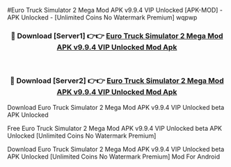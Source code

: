#Euro Truck Simulator 2 Mega Mod APK v9.9.4 VIP Unlocked [APK-MOD] - APK Unlocked - [Unlimited Coins No Watermark Premium] wqpwp



<div align="center">

<h3>🔴 Download [Server1] 👉👉 <a href="https://momento.my/?title=Euro_Truck_Simulator_2_Mega_Mod_APK_v9.9.4_VIP_Unlocked">Euro Truck Simulator 2 Mega Mod APK v9.9.4 VIP Unlocked Mod Apk</a></h3><br>

<h3>🔴 Download [Server2] 👉👉 <a href="https://momento.my/?title=Euro_Truck_Simulator_2_Mega_Mod_APK_v9.9.4_VIP_Unlocked">Euro Truck Simulator 2 Mega Mod APK v9.9.4 VIP Unlocked Mod Apk</a></h3>
</div>



Download Euro Truck Simulator 2 Mega Mod APK v9.9.4 VIP Unlocked beta APK Unlocked

Free Euro Truck Simulator 2 Mega Mod APK v9.9.4 VIP Unlocked beta APK Unlocked [Unlimited Coins No Watermark Premium]

Download Euro Truck Simulator 2 Mega Mod APK v9.9.4 VIP Unlocked beta APK Unlocked [Unlimited Coins No Watermark Premium] Mod For Android
